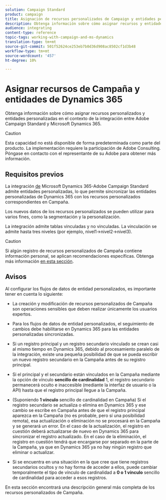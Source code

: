 ```yaml
---
solution: Campaign Standard
product: campaign
title: Asignación de recursos personalizados de Campaign y entidades personalizadas de Dynamics 365
description: Obtenga información sobre cómo asignar recursos y entidades en el contexto de la integración entre Adobe Campaign Standard y Microsoft Dynamics 365.
audience: integrating
content-type: reference
topic-tags: working-with-campaign-and-ms-dynamics
translation-type: tm+mt
source-git-commit: 501f52624ce253eb7b0d36d908ac8502cf1d3b48
workflow-type: tm+mt
source-wordcount: '457'
ht-degree: 10%

---
```



# Asignar recursos de Campaña y entidades de Dynamics 365

Obtenga información sobre cómo asignar recursos personalizados y entidades personalizadas en el contexto de la integración entre Adobe Campaign Standard y Microsoft Dynamics 365.

>[!CAUTION]
>
>Esta capacidad no está disponible de forma predeterminada como parte del producto. La implementación requiere la participación de Adobe Consulting. Póngase en contacto con el representante de su Adobe para obtener más información.

## Requisitos previos

La integración [de](../../integrating/using/working-with-campaign-standard-and-microsoft-dynamics-365.md) Microsoft Dynamics 365-Adobe Campaign Standard admite entidades personalizadas, lo que permite sincronizar las entidades personalizadas de Dynamics 365 con los recursos personalizados correspondientes en Campaña.

Los nuevos datos de los recursos personalizados se pueden utilizar para varios fines, como la segmentación y la personalización.

La integración admite tablas vinculadas y no vinculadas. La vinculación se admite hasta tres niveles (por ejemplo, nivel1->nivel2->nivel3).

>[!CAUTION]
>
>Si algún registro de recursos personalizados de Campaña contiene información personal, se aplican recomendaciones específicas. Obtenga más información [en esta sección](../../integrating/using/notices-and-recommendations-for-acs-and-ms-dynamics.md#privacy-linked-resources).

## Avisos

Al configurar los flujos de datos de entidad personalizados, es importante tener en cuenta lo siguiente:

* La creación y modificación de recursos personalizados de Campaña son operaciones sensibles que deben realizar únicamente los usuarios expertos.
* Para los flujos de datos de entidad personalizados, el seguimiento de cambios debe habilitarse en Dynamics 365 para las entidades personalizadas sincronizadas.
* Si un registro principal y un registro secundario vinculado se crean casi al mismo tiempo en Dynamics 365, debido al procesamiento paralelo de la integración, existe una pequeña posibilidad de que se pueda escribir un nuevo registro secundario en la Campaña antes de su registro principal.

* Si el principal y el secundario están vinculados en la Campaña mediante la opción de vínculo **sencillo de cardinalidad** 1, el registro secundario permanecerá oculto e inaccesible (mediante la interfaz de usuario o la API) hasta que el registro principal llegue a la Campaña.

* (Suponiendo **1 vínculo** sencillo de cardinalidad en Campaña) Si el registro secundario se actualiza o elimina en Dynamics 365 y ese cambio se escribe en Campaña antes de que el registro principal aparezca en la Campaña (no es probable, pero sí una posibilidad remota), esa actualización o eliminación no se procesará en la Campaña y se generará un error. En el caso de la actualización, el registro en cuestión deberá actualizarse de nuevo en Dynamics 365 para sincronizar el registro actualizado. En el caso de la eliminación, el registro en cuestión tendrá que encargarse por separado en la parte de la Campaña, ya que en Dynamics 365 ya no hay ningún registro que eliminar o actualizar.

* Si se encuentra en una situación en la que cree que tiene registros secundarios ocultos y no hay forma de acceder a ellos, puede cambiar temporalmente el tipo de vínculo de cardinalidad a **0 o 1 vínculo** sencillo de cardinalidad para acceder a esos registros.

En esta sección [](../../developing/using/key-steps-to-add-a-resource.md)encontrará una descripción general más completa de los recursos personalizados de Campaña.
